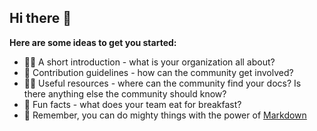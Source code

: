 ## Hi there 👋



**Here are some ideas to get you started:**

+ 🙋‍♀️ A short introduction - what is your organization all about?
+ 🌈 Contribution guidelines - how can the community get involved?
+ 👩‍💻 Useful resources - where can the community find your docs? Is there anything else the community should know?
+ 🍿 Fun facts - what does your team eat for breakfast?
+ 🧙 Remember, you can do mighty things with the power of [Markdown](https://docs.github.com/github/writing-on-github/getting-started-with-writing-and-formatting-on-github/basic-writing-and-formatting-syntax)

